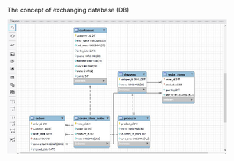 The concept of exchanging database (DB)

![alt text](https://github.com/Munajuli/Exchanging-Data-MySql-Project/blob/999989c646f41b513614113a63291d7527030f0a/EER%20Diagram.JPG) 

